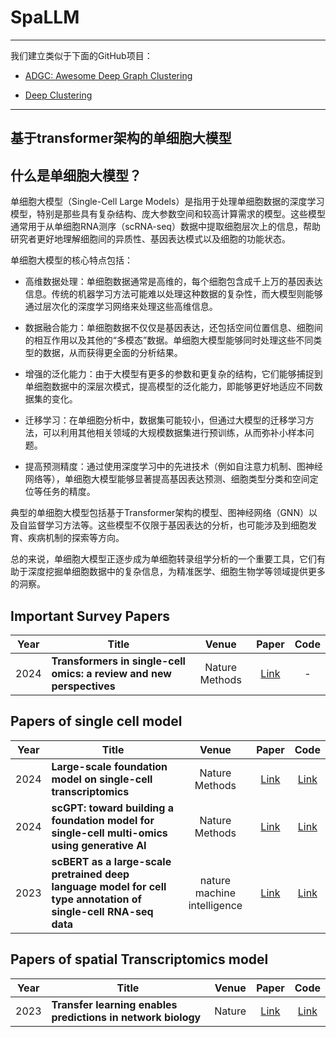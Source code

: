 # SpaLLM
--------------
我们建立类似于下面的GitHub项目：

- [ADGC: Awesome Deep Graph Clustering](https://github.com/yueliu1999/Awesome-Deep-Graph-Clustering)


- [Deep Clustering](https://github.com/zhoushengisnoob/DeepClustering)

--------------
## 基于transformer架构的单细胞大模型

## 什么是单细胞大模型？

单细胞大模型（Single-Cell Large Models）是指用于处理单细胞数据的深度学习模型，特别是那些具有复杂结构、庞大参数空间和较高计算需求的模型。这些模型通常用于从单细胞RNA测序（scRNA-seq）数据中提取细胞层次上的信息，帮助研究者更好地理解细胞间的异质性、基因表达模式以及细胞的功能状态。

单细胞大模型的核心特点包括：

- 高维数据处理：单细胞数据通常是高维的，每个细胞包含成千上万的基因表达信息。传统的机器学习方法可能难以处理这种数据的复杂性，而大模型则能够通过层次化的深度学习网络来处理这些高维信息。

- 数据融合能力：单细胞数据不仅仅是基因表达，还包括空间位置信息、细胞间的相互作用以及其他的“多模态”数据。单细胞大模型能够同时处理这些不同类型的数据，从而获得更全面的分析结果。

- 增强的泛化能力：由于大模型有更多的参数和更复杂的结构，它们能够捕捉到单细胞数据中的深层次模式，提高模型的泛化能力，即能够更好地适应不同数据集的变化。

- 迁移学习：在单细胞分析中，数据集可能较小，但通过大模型的迁移学习方法，可以利用其他相关领域的大规模数据集进行预训练，从而弥补小样本问题。

- 提高预测精度：通过使用深度学习中的先进技术（例如自注意力机制、图神经网络等），单细胞大模型能够显著提高基因表达预测、细胞类型分类和空间定位等任务的精度。

典型的单细胞大模型包括基于Transformer架构的模型、图神经网络（GNN）以及自监督学习方法等。这些模型不仅限于基因表达的分析，也可能涉及到细胞发育、疾病机制的探索等方向。

总的来说，单细胞大模型正逐步成为单细胞转录组学分析的一个重要工具，它们有助于深度挖掘单细胞数据中的复杂信息，为精准医学、细胞生物学等领域提供更多的洞察。



## Important Survey Papers

| Year | Title                                                        |    Venue    |                            Paper                             | Code |
| ---- | ------------------------------------------------------------ | :---------: | :----------------------------------------------------------: | :--: |
| 2024 | **Transformers in single-cell omics: a review and new perspectives** |    Nature Methods   | [Link](https://doi.org/10.1038/s41592-024-02353-) |  - |





## Papers of single cell model
| Year | Title                                                        |  Venue  |                            Paper                             |                             Code                             |
| ---- | ------------------------------------------------------------ | :-----: | :----------------------------------------------------------: | :----------------------------------------------------------: |
| 2024 | **Large-scale foundation model on single-cell transcriptomics** |   Nature Methods    | [Link](https://doi.org/10.1038/s41592-024-02305-7) |         [Link](https://github.com/biomap-research/scFoundation)                              |
| 2024 | **scGPT: toward building a foundation model for single-cell multi-omics using generative AI** |   Nature Methods    | [Link](https://doi.org/10.1038/s41592-024-02201-0) |    [Link](https://github.com/bowang-lab/scGPT)                            |
| 2023 | **scBERT as a large-scale pretrained deep language model for cell type annotation of single-cell RNA-seq data**              |  nature machine intelligence   |          [Link](https://doi.org/10.1038/s42256-022-00534-z)            |         [Link](https://github.com/TencentAILabHealthcare/scBERT)       



## Papers of spatial Transcriptomics model
| Year | Title                                                        |  Venue  |                            Paper                             |                             Code                             |
| ---- | ------------------------------------------------------------ | :-----: | :----------------------------------------------------------: | :----------------------------------------------------------: |
| 2023 | **Transfer learning enables predictions in network biology** |   Nature    | [Link](https://doi.org/10.1038/s41586-023-06139-9) |         [Link](https://huggingface.co/ctheodoris/Geneformer)   |


